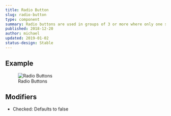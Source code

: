 ```yaml
---
title: Radio Button
slug: radio-button
type: component
summary: Radio buttons are used in groups of 3 or more where only one selection can be made. Labels for radio buttons should be concise and provide context. Avoid using large groups of radio buttons.
published: 2018-12-20
author: michael
updated: 2019-01-02
status-design: Stable
---
```


##  Example

<figure>
    <img src="/static/images/radio-buttons.png" alt="Radio Buttons">
    <figcaption>Radio Buttons</figcaption>
</figure>

## Modifiers
* Checked: Defaults to false